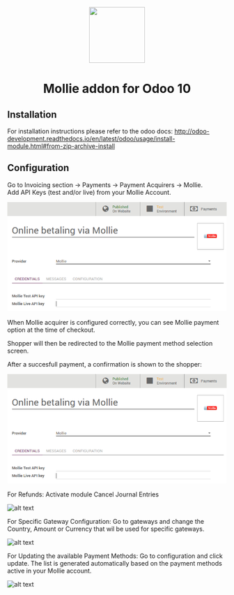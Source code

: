 <p align="center">
  <img src="https://info.mollie.com/hubfs/github/odoo/logo.png" width="128" height="128"/>
</p>
<h1 align="center">Mollie addon for Odoo 10</h1>

## Installation
For installation instructions please refer to the odoo docs:
http://odoo-development.readthedocs.io/en/latest/odoo/usage/install-module.html#from-zip-archive-install

## Configuration
Go to Invoicing section -> Payments -> Payment Acquirers -> Mollie.  
Add API Keys (test and/or live) from your Mollie Account.

![alt text](/payment_mollie_official/static/description/crm_sc_02.png "Odoo mollie configuration example")

When Mollie acquirer is configured correctly, you can see Mollie payment option at the time of checkout.

Shopper will then be redirected to the Mollie payment method selection screen.

After a succesfull payment, a confirmation is shown to the shopper:

![alt text](/payment_mollie_official/static/description/crm_sc_02.png "Odoo mollie payment confirmation")

For Refunds: Activate module Cancel Journal Entries

![alt text](/payment_mollie_official/static/description/src/img/Cancel_Journal_Entry.JPG "Odoo mollie payment refunds")

For Specific Gateway Configuration: Go to gateways and change the Country, Amount or Currency that wil be used for specific gateways.

![alt text](/payment_mollie_official/static/description/src/img/Gateways.JPG "Odoo Mollie Gateways Configuration")

For Updating the available Payment Methods: Go to configuration and click update. The list is generated automatically based on the payment methods active in your Mollie account.

![alt text](/payment_mollie_official/static/description/src/img/Mollie_Configuration.JPG "Odoo Mollie Payment Methods")
